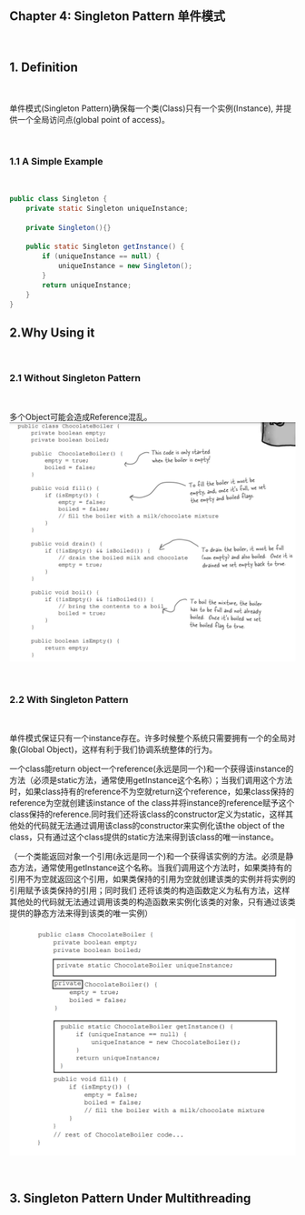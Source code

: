 ## Chapter 4: Singleton Pattern 单件模式

</br>

## 1. Definition

</br>

单件模式(Singleton Pattern)确保每一个类(Class)只有一个实例(Instance), 并提供一个全局访问点(global point of access)。

</br>

### 1.1 A Simple Example

</br>

```Java
public class Singleton {
    private static Singleton uniqueInstance;
    
    private Singleton(){}
    
    public static Singleton getInstance() {
        if (uniqueInstance == null) {
            uniqueInstance = new Singleton();
        }
        return uniqueInstance;
    } 
}
```

## 2.Why Using it

</br>

### 2.1 Without Singleton Pattern

</br>

多个Object可能会造成Reference混乱。
![Design UML](./image/chapter-4/2-1.png)

</br>

### 2.2 With Singleton Pattern

</br>

单件模式保证只有一个instance存在。许多时候整个系统只需要拥有一个的全局对象(Global Object)，这样有利于我们协调系统整体的行为。


一个class能return object一个reference(永远是同一个)和一个获得该instance的方法（必须是static方法，通常使用getInstance这个名称）；当我们调用这个方法时，如果class持有的reference不为空就return这个reference，如果class保持的reference为空就创建该instance of the class并将instance的reference赋予这个class保持的reference.同时我们还将该class的constructor定义为static，这样其他处的代码就无法通过调用该class的constructor来实例化该the object of the class，只有通过这个class提供的static方法来得到该class的唯一instance。

（一个类能返回对象一个引用(永远是同一个)和一个获得该实例的方法。必须是静态方法，通常使用getInstance这个名称。当我们调用这个方法时，如果类持有的引用不为空就返回这个引用，如果类保持的引用为空就创建该类的实例并将实例的引用赋予该类保持的引用；同时我们 还将该类的构造函数定义为私有方法，这样其他处的代码就无法通过调用该类的构造函数来实例化该类的对象，只有通过该类提供的静态方法来得到该类的唯一实例）
![Design UML](./image/chapter-4/2-2.png)

</br>

## 3. Singleton Pattern Under Multithreading
